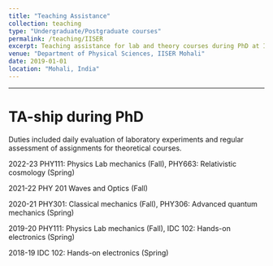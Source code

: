 ```yaml
---
title: "Teaching Assistance"
collection: teaching
type: "Undergraduate/Postgraduate courses"
permalink: /teaching/IISER
excerpt: Teaching assistance for lab and theory courses during PhD at Indian Institute of Science Education and Research Mohali.
venue: "Department of Physical Sciences, IISER Mohali"
date: 2019-01-01
location: "Mohali, India"
---
```


---

TA-ship during PhD 
======

Duties included daily evaluation of laboratory experiments and regular assessment of assignments for theoretical courses. 

2022-23 PHY111: Physics Lab mechanics (Fall), PHY663: Relativistic cosmology (Spring)

2021-22 PHY 201 Waves and Optics (Fall)

2020-21 PHY301: Classical mechanics (Fall), PHY306: Advanced quantum mechanics (Spring)

2019-20 PHY111: Physics Lab mechanics (Fall), IDC 102: Hands-on electronics (Spring)

2018-19 IDC 102: Hands-on electronics (Spring)
